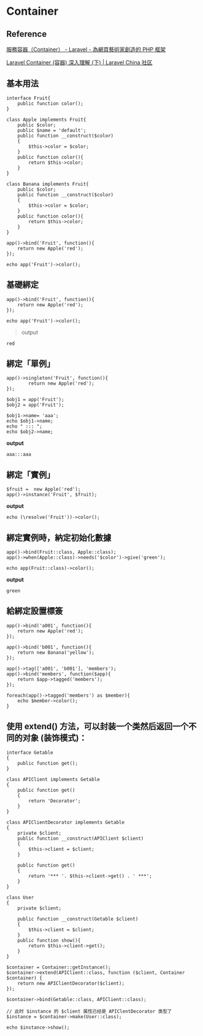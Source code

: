 # Container

## Reference

[服務容器（Container） - Laravel - 為網頁藝術家創造的 PHP 框架](https://laravel.tw/docs/5.3/container)

[Laravel Container \(容器\) 深入理解 \(下\) \| Laravel China 社区](https://learnku.com/articles/6158/laravel-container-container-understand-below)

## 基本用法

```text
interface Fruit{
    public function color();
}

class Apple implements Fruit{
    public $color;
    public $name = 'default';
    public function __construct($color)
    {
        $this->color = $color;
    }
    public function color(){
        return $this->color;
    }
}

class Banana implements Fruit{
    public $color;
    public function __construct($color)
    {
        $this->color = $color;
    }
    public function color(){
        return $this->color;
    }
}
```

```text
app()->bind('Fruit', function(){
    return new Apple('red');
});
```

```text
echo app('Fruit')->color();
```

## 基礎綁定

```text
app()->bind('Fruit', function(){
    return new Apple('red');
});
```

```text
echo app('Fruit')->color();
```

> output

```text
red
```

## 綁定「單例」

```text
app()->singleton('Fruit', function(){
        return new Apple('red');
});
```

```text
$obj1 = app('Fruit');
$obj2 = app('Fruit');

$obj1->name= 'aaa';
echo $obj1->name;
echo " ::: ";
echo $obj2->name;
```

**output**

```text
aaa:::aaa
```

## 綁定「實例」

```text
$fruit =  new Apple('red');
app()->instance('Fruit', $fruit);
```

**output**

```text
echo (\resolve('Fruit'))->color();
```

## 綁定實例時，納定初始化數據

```text
app()->bind(Fruit::class, Apple::class);
app()->when(Apple::class)->needs('$color')->give('green');
```

```text
echo app(Fruit::class)->color();
```

**output**

```text
green
```

## 給綁定設置標簽

```text
app()->bind('a001', function(){
    return new Apple('red');
});

app()->bind('b001', function(){
    return new Banana('yellow');
});

app()->tag(['a001', 'b001'], 'members');
app()->bind('members', function($app){
    return $app->tagged('members');
});

foreach(app()->tagged('members') as $member){
    echo $member->color();
}
```

## 使用 extend\(\) 方法，可以封装一个类然后返回一个不同的对象 \(装饰模式\)：

```text
interface Getable
{
    public function get();
}

class APIClient implements Getable
{
    public function get()
    {
        return 'Decorator';
    }
}

class APIClientDecorator implements Getable
{
    private $client;
    public function __construct(APIClient $client)
    {
        $this->client = $client;
    }

    public function get()
    {
        return '*** '. $this->client->get() . ' ***';
    }
}

class User
{
    private $client;

    public function __construct(Getable $client)
    {
        $this->client = $client;
    }
    public function show(){
        return $this->client->get();
    }
}
```

```text
$container = Container::getInstance();
$container->extend(APIClient::class, function ($client, Container $container) {
    return new APIClientDecorator($client);
});

$container->bind(Getable::class, APIClient::class);

// 此时 $instance 的 $client 属性已经是 APIClentDecorator 类型了
$instance = $container->make(User::class);

echo $instance->show();
```

